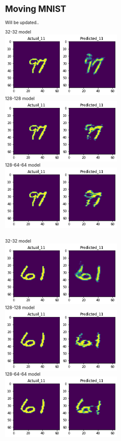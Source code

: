 # Moving MNIST

Will be updated..

32-32 model </br>
![gif1](https://github.com/iamrakesh28/Deep-Learning-for-Weather-and-Climate-Science/blob/master/Moving-MNIST/images/32_32/7_9.gif) </br> 
128-128 model </br>
![gif2](https://github.com/iamrakesh28/Deep-Learning-for-Weather-and-Climate-Science/blob/master/Moving-MNIST/images/128_128/7_9.gif) </br>
128-64-64 model </br>
![gif3](https://github.com/iamrakesh28/Deep-Learning-for-Weather-and-Climate-Science/blob/master/Moving-MNIST/images/128_64_64/7_9.gif) </br>
</br>

32-32 model </br>
![gif1](https://github.com/iamrakesh28/Deep-Learning-for-Weather-and-Climate-Science/blob/master/Moving-MNIST/images/32_32/1_6.gif) </br> 
128-128 model </br>
![gif2](https://github.com/iamrakesh28/Deep-Learning-for-Weather-and-Climate-Science/blob/master/Moving-MNIST/images/128_128/1_6.gif) </br>
128-64-64 model </br>
![gif3](https://github.com/iamrakesh28/Deep-Learning-for-Weather-and-Climate-Science/blob/master/Moving-MNIST/images/128_64_64/1_6.gif) </br>

